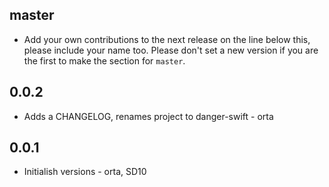 ## master

* Add your own contributions to the next release on the line below this, please include your name too. Please don't set a new version if you are the first to make the section for `master`.

## 0.0.2

* Adds a CHANGELOG, renames project to danger-swift - orta

## 0.0.1

* Initialish versions - orta, SD10
